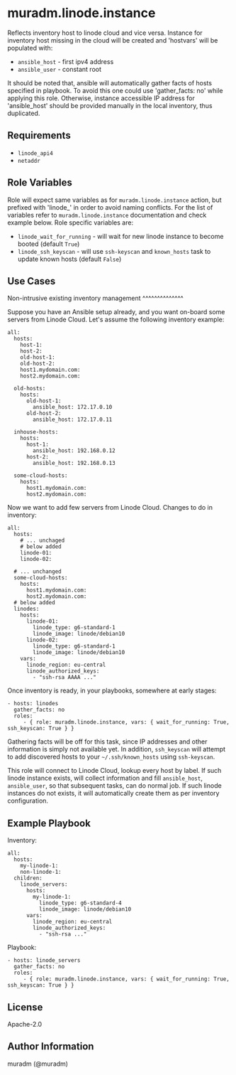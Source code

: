 muradm.linode.instance
=========

Reflects inventory host to linode cloud and vice versa. Instance for inventory host missing in
the cloud will be created and 'hostvars' will be populated with:

- `ansible_host` - first ipv4 address
- `ansible_user` - constant root

It should be noted that, ansible will automatically gather facts of hosts specified in playbook. To
avoid this one could use 'gather_facts: no' while applying this role. Otherwise, instance
accessible IP address for 'ansible_host' should be provided manually in the local inventory,
thus duplicated.

Requirements
--------------

- `linode_api4`
- `netaddr`

Role Variables
--------------

Role will expect same variables as for `muradm.linode.instance` action, but prefixed with 'linode_' in
order to avoid naming conflicts. For the list of variables refer to `muradm.linode.instance`
documentation and check example below. Role specific variables are:

- `linode_wait_for_running` - will wait for new linode instance to become booted (default `True`)
- `linode_ssh_keyscan` - will use `ssh-keyscan` and `known_hosts` task to update known hosts (default `False`)

Use Cases
----------------

Non-intrusive existing inventory management
^^^^^^^^^^^^^^

Suppose you have an Ansible setup already, and you want on-board some servers from Linode Cloud. Let's
assume the following inventory example:

    all:
      hosts:
        host-1:
        host-2:
        old-host-1:
        old-host-2:
        host1.mydomain.com:
        host2.mydomain.com:

      old-hosts:
        hosts:
          old-host-1:
            ansible_host: 172.17.0.10
          old-host-2:
            ansible_host: 172.17.0.11

      inhouse-hosts:
        hosts:
          host-1:
            ansible_host: 192.168.0.12
          host-2:
            ansible_host: 192.168.0.13

      some-cloud-hosts:
        hosts:
          host1.mydomain.com:
          host2.mydomain.com:


Now we want to add few servers from Linode Cloud. Changes to do in inventory:

    all:
      hosts:
        # ... unchaged
        # below added
        linode-01:
        linode-02:
      
      # ... unchanged
      some-cloud-hosts:
        hosts:
          host1.mydomain.com:
          host2.mydomain.com:
      # below added
      linodes:
        hosts:
          linode-01:
            linode_type: g6-standard-1
            linode_image: linode/debian10
          linode-02:
            linode_type: g6-standard-1
            linode_image: linode/debian10
        vars:
          linode_region: eu-central
          linode_authorized_keys:
            - "ssh-rsa AAAA ..."


Once inventory is ready, in your playbooks, somewhere at early stages:

    - hosts: linodes
      gather_facts: no
      roles:
         - { role: muradm.linode.instance, vars: { wait_for_running: True, ssh_keyscan: True } }


Gathering facts will be off for this task, since IP addresses and other information is
simply not available yet. In addition, `ssh_keyscan` will attempt to add discovered hosts
to your `~/.ssh/known_hosts` using `ssh-keyscan`.

This role will connect to Linode Cloud, lookup every host by label. If such linode instance
exists, will collect information and fill `ansible_host`, `ansible_user`, so that
subsequent tasks, can do normal job. If such linode instances do not exists, it will
automatically create them as per inventory configuration.


Example Playbook
----------------

Inventory:

    all:
      hosts:
        my-linode-1:
        non-linode-1:
      children:
        linode_servers:
          hosts:
            my-linode-1:
              linode_type: g6-standard-4
              linode_image: linode/debian10
          vars:
            linode_region: eu-central
            linode_authorized_keys:
              - "ssh-rsa ..."

Playbook:

    - hosts: linode_servers
      gather_facts: no
      roles:
         - { role: muradm.linode.instance, vars: { wait_for_running: True, ssh_keyscan: True } }

License
-------

Apache-2.0

Author Information
------------------

muradm (@muradm)
